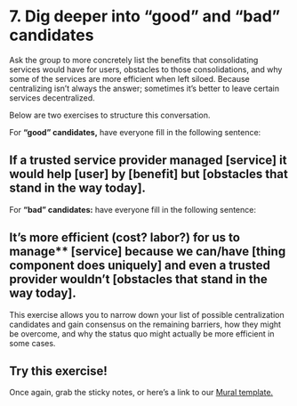 # 7. Dig deeper into “good” and “bad” candidates

Ask the group to more concretely list the benefits that consolidating services would have for users, obstacles to those consolidations, and why some of the services are more efficient when left siloed. Because centralizing isn’t always the answer; sometimes it’s better to leave certain services decentralized. 

Below are two exercises to structure this conversation. 

For **“good” candidates,** have everyone fill in the following sentence:

## If a trusted service provider managed [service] it would help [user] by [benefit] but [obstacles that stand in the way today].

For **“bad” candidates:** have everyone fill in the following sentence:

## It’s more efficient (cost? labor?) for us to manage** [service] because we can/have [thing component does uniquely] and even a trusted provider wouldn’t [obstacles that stand in the way today].

This exercise allows you to narrow down your list of possible centralization candidates and gain consensus on the remaining barriers, how they might be overcome, and why the status quo might actually be more efficient in some cases. 

## Try this exercise!
Once again, grab the sticky notes, or here’s a link to our [Mural template.](https://app.mural.co/t/gsa6/m/gsa6/1541452101488/6db4e625db76a43a117fe1298536efee3e1c9750) 
